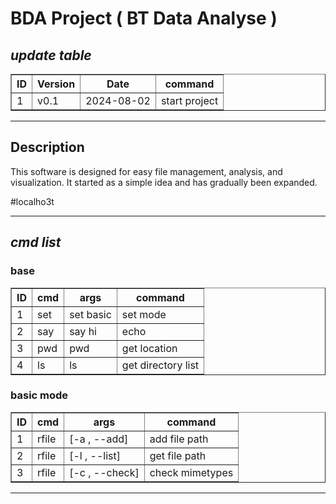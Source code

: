 # BDA Project ( BT Data Analyse )

## *update table*
<center>
<table border=1>
    <thead>
        <tr>
            <th>ID</th>
            <th>Version</th>
            <th>Date</th>
            <th>command</th>
        </tr>
    </thead>
    <tbody>
        <tr>
            <td>1</td>
            <td>v0.1</td>
            <td>2024-08-02</td>
            <td>start project</td>
        </tr>
    </tbody>
</table>
</center>
<hr />

## Description
This software is designed for easy file management, analysis, and visualization. It started as a simple idea and has gradually been expanded.

#localho3t

<hr />

## *cmd list*
### base
<center>
<table border=1>
    <thead>
        <tr>
            <th>ID</th>
            <th>cmd</th>
            <th>args</th>
            <th>command</th>
        </tr>
    </thead>
    <tbody>
        <tr>
            <td>1</td>
            <td>set</td>
            <td>set basic</td>
            <td>set mode</td>
        </tr>
        <tr>
            <td>2</td>
            <td>say</td>
            <td>say hi</td>
            <td>echo</td>
        </tr>
        <tr>
            <td>3</td>
            <td>pwd</td>
            <td>pwd</td>
            <td>get location</td>
        </tr>
        <tr>
            <td>4</td>
            <td>ls</td>
            <td>ls</td>
            <td>get directory list</td>
        </tr>
    </tbody>
</table>
</center>

### basic mode
<center>
<table border=1>
    <thead>
        <tr>
            <th>ID</th>
            <th>cmd</th>
            <th>args</th>
            <th>command</th>
        </tr>
    </thead>
    <tbody>
        <tr>
            <td>1</td>
            <td>rfile</td>
            <td>[-a , --add]</td>
            <td>add file path</td>
        </tr>
        <tr>
            <td>2</td>
            <td>rfile</td>
            <td>[-l , --list]</td>
            <td>get file path</td>
        </tr>
        <tr>
            <td>3</td>
            <td>rfile</td>
            <td>[-c , --check]</td>
            <td>check mimetypes</td>
        </tr>
    </tbody>
</table>
</center>
<hr />
